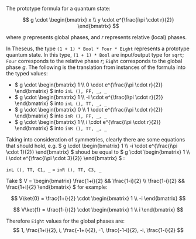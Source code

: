 The prototype formula for a quantum state:

$$ g \cdot \begin{bmatrix} x \\ 
                           y \cdot e^{\frac{i\pi \cdot r}{2}} 
           \end{bmatrix} $$

where $` g `$ represents global phases, and $` r `$ represents relative (local) phases.

In Theseus, the type `(1 + 1) * Bool * Four * Eight` represents a prototype quantum state. In this type, `(1 + 1) * Bool` are input/output type for `sqrt`; `Four` corresponds to the relative phase $` r `$; `Eight` corresponds to the global phase $` g `$. The following is the translation from instances of the formula into the typed values:

- $` g \cdot \begin{bmatrix} 1 \\ 
                             0 \cdot e^{\frac{i\pi \cdot r}{2}} 
             \end{bmatrix} `$ into `inL (), FF, _, _`
- $` g \cdot \begin{bmatrix} 1 \\ 
                             -i \cdot e^{\frac{i\pi \cdot r}{2}} 
             \end{bmatrix} `$ into `inL (), TT, _, _`
- $` g \cdot \begin{bmatrix} 0 \\ 
                             1 \cdot e^{\frac{i\pi \cdot r}{2}} 
             \end{bmatrix} `$ into `inR (), FF, _, _`
- $` g \cdot \begin{bmatrix} 1 \\ 
                             i \cdot e^{\frac{i\pi \cdot r}{2}} 
             \end{bmatrix} `$ into `inR (), TT, _, _`


Taking into consideration of symmetries, clearly there are some equations that should hold, e.g.
$` g \cdot \begin{bmatrix} 1 \\ 
                           -i \cdot e^{\frac{i\pi \cdot 1}{2}} 
           \end{bmatrix} `$
shoud be equal to
$` g \cdot \begin{bmatrix} 1 \\ 
                           i \cdot e^{\frac{i\pi \cdot 3}{2}} 
           \end{bmatrix} `$ :

`inL (), TT, C1, _` = `inR (), TT, C3, _`




Take $` V = \begin{bmatrix} \frac{1+i}{2} && \frac{1-i}{2} \\ \frac{1-i}{2} && \frac{1+i}{2} \end{bmatrix} `$ for example:

$$ V\ket{0} = \frac{1+i}{2} \cdot \begin{bmatrix} 1 \\ 
                                                  -i 
                                  \end{bmatrix} $$

$$ V\ket{1} = \frac{1-i}{2} \cdot \begin{bmatrix} 1 \\ 
                                                  i 
                                  \end{bmatrix} $$

Therefore `Eight` values for the global phases are:
$$ 1, \frac{1+i}{2}, i, \frac{-1+i}{2}, -1, \frac{-1-i}{2}, -i, \frac{1-i}{2} $$
